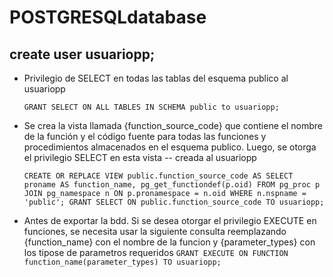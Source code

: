 # POSTGRESQLdatabase

## create user usuariopp;

- Privilegio de SELECT en todas las tablas del esquema publico al usuariopp

    `GRANT SELECT ON ALL TABLES IN SCHEMA public to usuariopp;`

- Se crea la vista llamada {function_source_code} que contiene el nombre de la función y el código fuente para todas las funciones y procedimientos almacenados en el esquema publico. Luego, se otorga el privilegio SELECT en esta vista 
-- creada al usuariopp

    `CREATE OR REPLACE VIEW public.function_source_code AS
    SELECT proname AS function_name, pg_get_functiondef(p.oid)
    FROM pg_proc p 
    JOIN pg_namespace n ON p.pronamespace = n.oid
    WHERE n.nspname = 'public';
    GRANT SELECT ON public.function_source_code TO usuariopp;`

- Antes de exportar la bdd. Si se desea otorgar el privilegio EXECUTE en funciones, se necesita usar la siguiente consulta reemplazando {function_name} con el nombre de la funcion y {parameter_types} con los tipose de parametros requeridos 
`GRANT EXECUTE ON FUNCTION function_name(parameter_types) TO usuariopp;`
